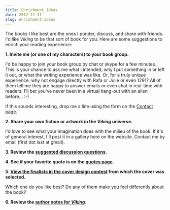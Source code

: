 ```yaml
---
title: Enrichment Ideas
date: 2012-12-31
slug: enrichment-ideas
---
```

The books I like best are the ones I ponder, discuss, and share with friends. I'd like <em>Viking</em> to be that sort of book for you. Here are some suggestions to enrich your reading experience:

<strong>1. Invite me (or one of my characters) to your book group.</strong>

I'd be happy to join your book group by chat or skype for a few minutes. This is your chance to ask me what I intended, why I put something in or left it out, or what the writing experience was like. Or, for a truly unique experience, why not engage directly with Rafa or Julie or even 1291? All of them tell me they are happy to answer emails or even chat in real-time with readers. I'll bet you've never been in a virtual hang-out with an alien before... :-)

If this sounds interesting, drop me a line using the form on the <a href="https://sivanea.com/contact">Contact page</a>.

<strong>2. Share your own fiction or artwork in the <em>Viking</em> universe.</strong>

I'd love to see what your imagination does with the milieu of the book. If it's of general interest, I'll post it in a gallery here on the website. Contact me by email (first dot last at gmail).

<strong>3. Review the <a href="https://sivanea.com/viking/discussion-questions" target="_blank">suggested discussion questions</a>.</strong>

<strong>4. See if your favorite quote is on the <a href="https://sivanea.com/viking/discussion-questions" target="_blank">quotes page</a>.</strong>

<strong>5. <a href="https://sivanea.com/viking/cover-design">View the finalists in the cover design contest</a> from which the cover was selected.</strong>

Which one do you like best? Do any of them make you feel differently about the book?

<strong>6. Review the <a href="https://sivanea.com/viking/author-notes" target="_blank">author notes for <em>Viking</em></a>.</strong>